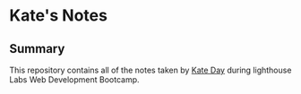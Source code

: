 # Kate's Notes
## Summary
This repository contains all of the notes taken by [Kate Day](https://github.com/KateDay) during lighthouse Labs Web Development Bootcamp.